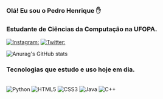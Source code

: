### Olá! Eu sou o Pedro Henrique ✋
### Estudante de Ciências da Computação na UFOPA.


[![Instagram:](https://img.shields.io/badge/Instagram-E4405F?style=for-the-badge&logo=instagram&logoColor=white)](https://www.instagram.com/pedrohcm129/)
[![Twitter:](https://img.shields.io/badge/Twitter-1DA1F2?style=for-the-badge&logo=twitter&logoColor=white)](https://www.twitter.com/pedrohcm129/)

![Anurag's GitHub stats](https://github-readme-stats.vercel.app/api?username=pedrohcm129&show_icons=true&theme=onedark)

### Tecnologias que estudo e uso hoje em dia.
<div style="display: inline_block"><br/>
    <img aling="center" alt="Python" src="https://img.shields.io/badge/Python-3776AB?style=for-the-badge&logo=python&logoColor=white"/>
    <img aling="center" alt="HTML5" src="https://img.shields.io/badge/HTML5-E34F26?style=for-the-badge&logo=html5&logoColor=white"/>
    <img aling="center" alt="CSS3" src="https://img.shields.io/badge/CSS3-1572B6?style=for-the-badge&logo=css3&logoColor=white"/>
    <img aling="center" alt="Java" src="https://img.shields.io/badge/Java-ED8B00?style=for-the-badge&logo=java&logoColor=white"/>
    <img aling="center" alt="C++" src="https://img.shields.io/badge/C%2B%2B-00599C?style=for-the-badge&logo=c%2B%2B&logoColor=white"/>
</div>
